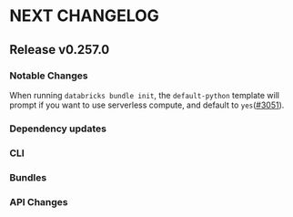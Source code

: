 # NEXT CHANGELOG

## Release v0.257.0

### Notable Changes

When running `databricks bundle init`, the `default-python` template will prompt if you want to use serverless compute, and default to `yes`([#3051](https://github.com/databricks/cli/pull/3051)).

### Dependency updates

### CLI

### Bundles

### API Changes
